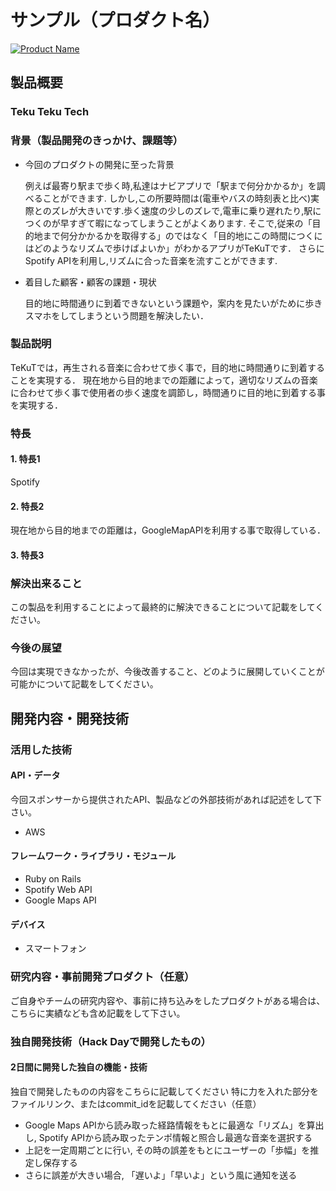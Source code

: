 # サンプル（プロダクト名）

[![Product Name](image.png)](https://www.youtube.com/watch?v=G5rULR53uMk)

## 製品概要
###  Teku Teku Tech

### 背景（製品開発のきっかけ、課題等）
- 今回のプロダクトの開発に至った背景
  
  例えば最寄り駅まで歩く時,私達はナビアプリで「駅まで何分かかるか」を調べることができます.
  しかし,この所要時間は(電車やバスの時刻表と比べ)実際とのズレが大きいです.歩く速度の少しのズレで,電車に乗り遅れたり,駅につくのが早すぎて暇になってしまうことがよくあります.
  そこで,従来の「目的地まで何分かかるかを取得する」のではなく「目的地にこの時間につくにはどのようなリズムで歩けばよいか」がわかるアプリがTeKuTです．
  さらにSpotify APIを利用し,リズムに合った音楽を流すことができます.

- 着目した顧客・顧客の課題・現状

  目的地に時間通りに到着できないという課題や，案内を見たいがために歩きスマホをしてしまうという問題を解決したい．

### 製品説明
TeKuTでは，再生される音楽に合わせて歩く事で，目的地に時間通りに到着することを実現する．
現在地から目的地までの距離によって，適切なリズムの音楽に合わせて歩く事で使用者の歩く速度を調節し，時間通りに目的地に到着する事を実現する．

### 特長

#### 1. 特長1
Spotify
#### 2. 特長2

現在地から目的地までの距離は，GoogleMapAPIを利用する事で取得している．
#### 3. 特長3

### 解決出来ること
この製品を利用することによって最終的に解決できることについて記載をしてください。

### 今後の展望
今回は実現できなかったが、今後改善すること、どのように展開していくことが可能かについて記載をしてください。


## 開発内容・開発技術
### 活用した技術
#### API・データ
今回スポンサーから提供されたAPI、製品などの外部技術があれば記述をして下さい。
* AWS

#### フレームワーク・ライブラリ・モジュール
* Ruby on Rails
* Spotify Web API
* Google Maps API

#### デバイス
* スマートフォン

### 研究内容・事前開発プロダクト（任意）
ご自身やチームの研究内容や、事前に持ち込みをしたプロダクトがある場合は、こちらに実績なども含め記載をして下さい。


### 独自開発技術（Hack Dayで開発したもの）
#### 2日間に開発した独自の機能・技術
独自で開発したものの内容をこちらに記載してください
特に力を入れた部分をファイルリンク、またはcommit_idを記載してください（任意）

* Google Maps APIから読み取った経路情報をもとに最適な「リズム」を算出し, Spotify APIから読み取ったテンポ情報と照合し最適な音楽を選択する
* 上記を一定周期ごとに行い, その時の誤差をもとにユーザーの「歩幅」を推定し保存する
* さらに誤差が大きい場合, 「遅いよ」「早いよ」という風に通知を送る
